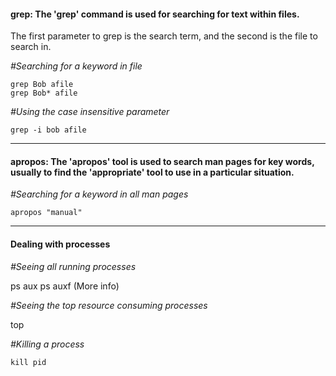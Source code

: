 #### grep: The 'grep' command is used for searching for text within files.

The first parameter to grep is the search term, and the second is the file to search in.

_#Searching for a keyword in file_

    grep Bob afile
    grep Bob* afile

_#Using the case insensitive parameter_

    grep -i bob afile

---
#### apropos: The 'apropos' tool is used to search man pages for key words, usually to find the 'appropriate' tool to use in a particular situation.

_#Searching for a keyword in all man pages_

    apropos "manual"
---
#### Dealing with processes

_#Seeing all running processes_

  ps aux
  ps auxf (More info)  

_#Seeing the top resource consuming processes_

  top

_#Killing a process_

    kill pid
